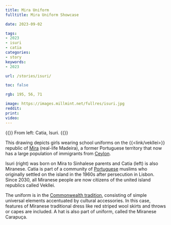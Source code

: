 ```yaml
---
title: Mira Uniform
fulltitle: Mira Uniform Showcase

date: 2023-09-02

tags:
- 2023
- isuri
- catia
categories:
- story
keywords:
- 2023

url: /stories/isuri/

toc: false

rgb: 195, 56, 71

image: https://images.millmint.net/fullres/isuri.jpg
reddit:
print:
video:
---
```

{{<note caption>}}
From left: Catia, Isuri.
{{</note>}}

This drawing depicts girls wearing school uniforms on the {{<link/vekllei>}} republic of  [<span class="fi fi-mira"></span> Mira](/mira/) (real-life Madeira), a former Portuguese territory that now has a large population of immigrants from [<span class="fi fi-lk"></span> Ceylon](/ceylon/).

Isuri (right) was born on Mira to Sinhalese parents and Catia (left) is also Miranese. Catia is part of a community of [<span class="fi fi-pt"></span> Portuguese](/portugal/) muslims who originally settled on the island in the 1960s after persecution in Lisbon. Since 2030, all Miranese people are now citizens of the united island republics called Vekllei.

The uniform is in the [Commonwealth tradition](/education/), consisting of simple universal elements accentuated by cultural accessories. In this case, features of Miranese traditional dress like red striped wool skirts and throws or capes are included. A hat is also part of uniform, called the Miranese Carapuça.
